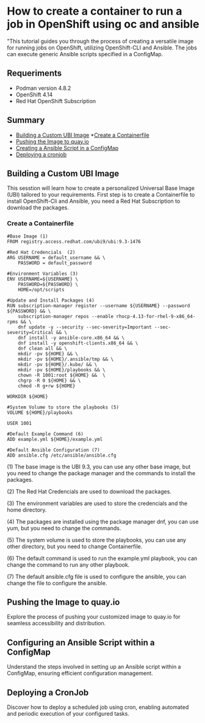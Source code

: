 # How to create a container to run a job in OpenShift using oc and ansible
"This tutorial guides you through the process of creating a versatile image for running jobs on OpenShift, utilizing OpenShift-CLI and Ansible. The jobs can execute generic Ansible scripts specified in a ConfigMap.

## Requeriments

* Podman version 4.8.2
* OpenShift 4.14
* Red Hat OpenShift Subscription


## Summary

* [Building a Custom UBI Image](#Building-a-Custom-UBI-Image)
    *[Create a Containerfile](#Create-a-Containerfile)
* [Pushing the Image to quay.io](#Pushing-the-Image-to-quay.io)
* [Creating a Ansible Script in a ConfigMap](#Creating-a-Ansible-Script-in-a-ConfigMap)
* [Deploying a cronjob](#Deploying-a-cronjob)



## Building a Custom UBI Image
This sesstion will learn how to create a personalized Universal Base Image (UBI) tailored to your requirements. First step is to create a Containerfile to install OpenShift-Cli and Ansible, you need a Red Hat Subscription to download the packages.

### Create a Containerfile

```Dockefile
#Base Image (1)
FROM registry.access.redhat.com/ubi9/ubi:9.3-1476 

#Red Hat Credencials  (2)
ARG USERNAME = default_username && \
    PASSWORD = default_password 

#Environment Variables (3)
ENV USERNAME=${USERNAME} \
    PASSWORD=${PASSWORD} \
    HOME=/opt/scripts

#Update and Install Packages (4)
RUN subscription-manager register --username ${USERNAME} --password ${PASSWORD} && \
    subscription-manager repos --enable rhocp-4.13-for-rhel-9-x86_64-rpms && \
    dnf update -y --security --sec-severity=Important --sec-severity=Critical && \
    dnf install -y ansible-core.x86_64 && \
    dnf install -y openshift-clients.x86_64 && \
    dnf clean all && \
    mkdir -pv ${HOME} && \
    mkdir -pv ${HOME}/.ansible/tmp && \
    mkdir -pv ${HOME}/.kube/ && \
    mkdir -pv ${HOME}/playbooks && \
    chown -R 1001:root ${HOME} &&  \
    chgrp -R 0 ${HOME} && \
    chmod -R g+rw ${HOME} 

WORKDIR ${HOME}   

#System Volume to store the playbooks (5)
VOLUME ${HOME}/playbooks 

USER 1001

#Default Example Command (6)
ADD example.yml ${HOME}/example.yml

#Default Ansible Configuration (7)
ADD ansible.cfg /etc/ansible/ansible.cfg
```

(1) The base image is the UBI 9.3, you can use any other base image, but you need to change the package manager and the commands to install the packages.

(2) The Red Hat Credencials are used to download the packages.

(3) The environment variables are used to store the credencials and the home directory.

(4) The packages are installed using the package manager dnf, you can use yum, but you need to change the commands.

(5) The system volume is used to store the playbooks, you can use any other directory, but you need to change Containerfile.

(6) The default command is used to run the example.yml playbook, you can change the command to run any other playbook.

(7) The default ansible.cfg file is used to configure the ansible, you can change the file to configure the ansible.


## Pushing the Image to quay.io
Explore the process of pushing your customized image to quay.io for seamless accessibility and distribution.

## Configuring an Ansible Script within a ConfigMap
Understand the steps involved in setting up an Ansible script within a ConfigMap, ensuring efficient configuration management.

## Deploying a CronJob
Discover how to deploy a scheduled job using cron, enabling automated and periodic execution of your configured tasks.






